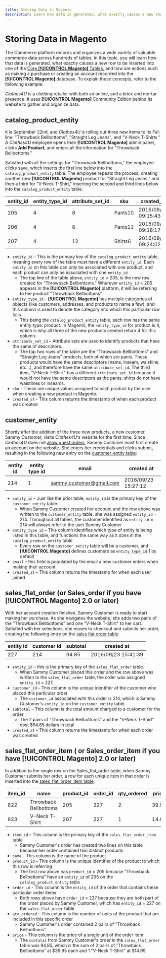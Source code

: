 ```yaml
---
title: Storing Data in Magento
description: Learn how data is generated, what exactly causes a new row to be inserted into one of the Core **[!UICONTROL Magento]** Tables, and how are actions such as making a purchase or creating an account recorded into the **[!UICONTROL Magento]** database.
---
```

# Storing Data in Magento

The Commerce platform records and organizes a wide variety of valuable commerce data across hundreds of tables. In this topic, you will learn how that data is generated, what exactly causes a new row to be inserted into one of the [Core **[!UICONTROL Magento]** Tables](../data-warehouse-mgr/common-mage-tables.md), and how are actions such as making a purchase or creating an account recorded into the **[!UICONTROL Magento]** database. To explain these concepts, refer to the following example:

_Clothes4U_ is a clothing retailer with both an online, and a brick and mortar presence. It uses **[!UICONTROL Magento]** Community Edition behind its website to gather and organize data.

## catalog\_product\_entity

it is September 22nd, and _Clothes4U_ is rolling out three new items to its Fall line: "Throwback Bellbottoms", "Straight Leg Jeans", and "V-Neck T-Shirts." A _Clothes4U_ employee opens their **[!UICONTROL Magento]** admin panel, clicks **Add Product**, and enters all the information for "Throwback Bellbottoms."

Satisfied with all the settings for "Throwback Bellbottoms," the employee clicks save, which inserts the first line below into the `catalog_product_entity` table. The employee repeats the process, creating another new **[!UICONTROL Magento]** product for "Straight Leg Jeans," and then a third for "V-Neck T-Shirt," inserting the second and third lines below into the `catalog_product_entity` table:

|**entity\_id**|**entity\_type\_id**|**attribute\_set\_id**|**sku**|**created\_at**|
|---|---|---|---|---|
|205|4|8|Pants10|2016/09/22 09:15:43|
|206|4|8|Pants11|2016/09/22 09:18:17|
|207|4|12|Shirts6|2016/09/22 09:24:02|

* `entity_id` – This is the primary key of the `catalog_product_entity` table, meaning every row of the table must have a different `entity_id`. Each `entity_id` on this table can only be associated with one product, and each product can only be associated with one `entity_id`
    * The top line of the table above, `entity_id` = 205, is the new row created for "Throwback Bellbottoms." Wherever `entity_id` = 205 appears in the **[!UICONTROL Magento]** platform, it will be referring to the product "Throwback Bellbottoms"
* `entity_type_id` – **[!UICONTROL Magento]** has multiple categories of objects (like customers, addresses, and products to name a few), and this column is used to denote the category into which this particular row falls.
    * This being the `catalog_product_entity` table, each row has the same entity type: product. In Magento, the `entity_type_id` for product is 4, which is why all three of the new products created return 4 for this column.
* `attribute_set_id` – Attribute sets are used to identify products that have the same of descriptors.
    * The top two rows of the table are the "Throwback Bellbottoms" and "Straight Leg Jeans" products, both of which are pants. These products would have the same descriptors (name, inseam, waistline, etc...), and therefore have the same `attribute_set_id`. The third item, "V-Neck T-Shirt" has a different `attribute_set_id` because it would not have the same descriptors as the pants; shirts do not have waistlines or inseams.
* `sku` - These are unique values assigned to each product by the user when creating a new product in Magento.
* `created_at` - This column returns the timestamp of when each product was created

## customer\_entity

Shortly after the addition of the three new products, a new customer, Sammy Customer, visits _Clothes4U_'s website for the first time. Since _Clothes4U_ does not [allow guest orders](https://support.magento.com/hc/en-us/articles/360016729951-Common-Magento-Misconceptions), Sammy Customer must first create an account on the website. She enters her credentials and clicks submit, resulting in the following new entry on the [customer\_entity table](../data-warehouse-mgr/cust-ent-table.md):

|**entity id**|**entity type id**|**email**|**created at**|
|---|---|---|---|
|214|1|sammy.customer@gmail.com|2016/09/23 15:27:12|

* `entity_id` - Just like the prior table, `entity_id` is the primary key of the `customer_entity` table.
    * When Sammy Customer created her account and the row above was written to the `customer_entity` table, she was assigned `entity_id` = 214. Throughout all tables, the customer identified as `entity_id` = 214 will always refer to the user Sammy Customer
* `entity_type_id` – This column identifies which type of entity is being listed in this table, and functions the same way as it does in the `catalog_product_entity` table
    * Every row on the `customer_entity` table will be a customer, and **[!UICONTROL Magento]** defines customers as `entity_type_id` 1 by default
* `email` – this field is populated by the email a new customer enters when making their account
* `created_at` – This column returns the timestamp for when each user joined

## sales\_flat\_order (or Sales\_order if you have **[!UICONTROL Magento]** 2.0 or later)

With her account creation finished, Sammy Customer is ready to start making her purchase. As she navigates the website, she adds two pairs of the "Throwback Bellbottoms" and one "V-Neck T-Shirt" to her cart. Satisfied with her selections, she moves to checkout and submits her order, creating the following entry on the [sales flat order table](../data-warehouse-mgr/sales-flat-order-table.md):

|**entity id**|**customer id**|**subtotal**|**created at**|
|---|---|---|---|
|227|214|94.85|2016/09/23 15:41:39|

* `entity_id` – this is the primary key of the `sales_flat_order` table.
    * When Sammy Customer placed this order and the row above was written to the `sales_flat_order` table, the order was assigned `entity_id` = 227.
* `customer_id` – This column is the unique identifier of the customer who placed this particular order
    * The `customer_id` associated with this order is 214, which is Sammy Customer's `entity_id` on the `customer_entity` table.
* `subtotal` – This column is the total amount charged to a customer for the order
    * The 2 pairs of "Throwback Bellbottoms" and the "V-Neck T-Shirt" cost $94.85 dollars in total
* `created_at` – This column returns the timestamp for when each order was created

## sales\_flat\_order\_item ( or Sales\_order\_item if you have **[!UICONTROL Magento]** 2.0 or later)

In addition to the single row on the Sales\_flat\_order table, when Sammy Customer submits her order, a row for each unique item in that order is inserted into the [sales\_flat\_order\_item table](../data-warehouse-mgr/sales-flat-order-item-table.md):

|**item\_id**|**name**|**product\_id**|**order\_id**|**qty\_ordered**|**price**|
|---|---|---|---|---|---|
|822|Throwback Bellbottoms|205|227|2|39.95|
|823|V-Neck T-Shirt|207|227|1|14.95|

* `item_id` – This column is the primary key of the `sales_flat_order_item` table
    * Sammy Customer's order has created two lines on this table because her order contained two distinct products
* `name` – This column is the name of the product
* `product_id` – This column is the unique identifier of the product to which this row is referring
    * The first row above has `product_id` = 205 because "Throwback Bellbottoms" have an `entity_id` of 205 on the `catalog_product_entity` table
* `order_id` - This column is the `entity_id` of the order that contains these particular order items
    * Both rows above have `order_id` = 227 because they are both part of the order placed by Sammy Customer, which has `entity_id` = 227 on the `sales_flat_order` table
* `qty_ordered` – This column is the number of units of the product that are included in this specific order
    * Sammy Customer's order contained 2 pairs of "Throwback Bellbottoms"
* `price` – This column is the price of a single unit of the order item
    * The `subtotal` from Sammy Customer's order in the `sales_flat_order` table was 94.85, which is the sum of 2 pairs of "Throwback Bellbottoms" at $39.95 each and 1 "V-Neck T-Shirt" at $14.95.
